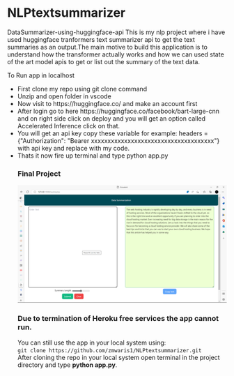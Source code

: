 # NLPtextsummarizer


DataSummarizer-using-huggingface-api
This is my nlp project where i have used huggingface tranformers text summarizer api to get the text summaries as an output.The main motive to build this application is to understand how the transformer actually works and how we can used state of the art model apis to get or list out the summary of the text data.



To Run app in localhost<br>
<ul>
<li>First clone my repo using git clone command</li>
<li>Unzip and open folder in vscode</li>
<li>Now visit to https://huggingface.co/ and make an account first</li>
<li>After login go to here https://huggingface.co/facebook/bart-large-cnn and on right side click on deploy and you will get an option called Accelerated Inference click on that.</li>
<li>You will get an api key copy these variable for example: headers = {"Authorization": "Bearer xxxxxxxxxxxxxxxxxxxxxxxxxxxxxxxxxxxxx"} with api key and replace with my code.</li>
<li>Thats it now fire up terminal and type python app.py</li>



### Final Project
<img src="https://github.com/zmwaris1/NLPtextsummarizer/blob/main/images/final%20project.png">


### Due to termination of Heroku free services the app cannot run.
You can still use the app in your local system using:<br>
`git clone https://github.com/zmwaris1/NLPtextsummarizer.git`<br>
After cloning the repo in your local system open terminal in the project directory and type **python app.py**.
